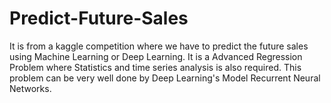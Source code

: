 # Predict-Future-Sales
It is from a kaggle competition where we have to predict the future sales using Machine Learning or Deep Learning. It is a Advanced Regression Problem where Statistics and time series analysis is also required. This problem can be very well done by Deep Learning's Model Recurrent Neural Networks.
